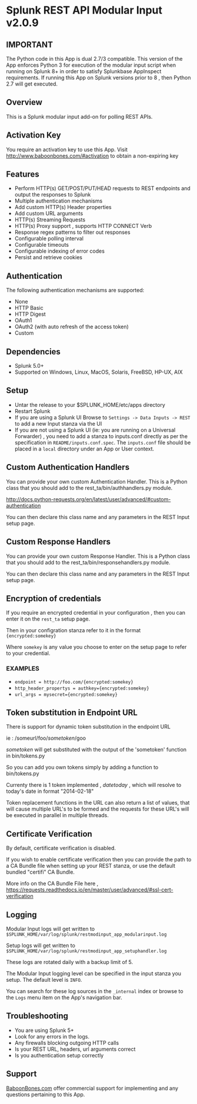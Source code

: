 # Splunk REST API Modular Input v2.0.9

## IMPORTANT

The Python code in this App is dual 2.7/3 compatible.
This version of the App enforces Python 3 for execution of the modular input script when running on Splunk 8+ in order to satisfy Splunkbase AppInspect requirements.
If running this App on Splunk versions prior to 8 , then Python 2.7 will get executed.


## Overview

This is a Splunk modular input add-on for polling REST APIs.

## Activation Key

You require an activation key to use this App. Visit http://www.baboonbones.com/#activation to obtain a non-expiring key


## Features

* Perform HTTP(s) GET/POST/PUT/HEAD requests to REST endpoints and output the responses to Splunk
* Multiple authentication mechanisms
* Add custom HTTP(s) Header properties
* Add custom URL arguments
* HTTP(s) Streaming Requests
* HTTP(s) Proxy support , supports HTTP CONNECT Verb
* Response regex patterns to filter out responses
* Configurable polling interval
* Configurable timeouts
* Configurable indexing of error codes
* Persist and retrieve cookies

## Authentication

The following authentication mechanisms are supported:

* None
* HTTP Basic
* HTTP Digest
* OAuth1
* OAuth2 (with auto refresh of the access token)
* Custom

## Dependencies

* Splunk 5.0+
* Supported on Windows, Linux, MacOS, Solaris, FreeBSD, HP-UX, AIX

## Setup

* Untar the release to your $SPLUNK_HOME/etc/apps directory
* Restart Splunk
* If you are using a Splunk UI Browse to `Settings -> Data Inputs -> REST` to add a new Input stanza via the UI
* If you are not using a Splunk UI (ie: you are running on a Universal Forwarder) , you need to add a stanza to inputs.conf directly as per the specification in `README/inputs.conf.spec`. The `inputs.conf` file should be placed in a `local` directory under an App or User context.

## Custom Authentication Handlers

You can provide your own custom Authentication Handler. This is a Python class that you should add to the rest_ta/bin/authhandlers.py module.

http://docs.python-requests.org/en/latest/user/advanced/#custom-authentication

You can then declare this class name and any parameters in the REST Input setup page.

## Custom Response Handlers

You can provide your own custom Response Handler. This is a Python class that you should add to the rest_ta/bin/responsehandlers.py module.

You can then declare this class name and any parameters in the REST Input setup page.


## Encryption of credentials

If you require an encrypted credential in your configuration , then you can enter it on the `rest_ta` setup page.

Then in your configration stanza refer to it in the format `{encrypted:somekey}`

Where `somekey` is any value you choose to enter on the setup page to refer to your credential.

### EXAMPLES

* `endpoint = http://foo.com/{encrypted:somekey}`
* `http_header_propertys = authkey={encrypted:somekey}`
* `url_args = mysecret={encrypted:somekey}`


## Token substitution in Endpoint URL

There is support for dynamic token substitution in the endpoint URL

ie : /someurl/foo/$sometoken$/goo 

$sometoken$ will get substituted with the output of the 'sometoken' function in bin/tokens.py

So you can add you own tokens simply by adding a function to bin/tokens.py

Currenty there is 1 token implemented , $datetoday$ , which will resolve to today's date in format "2014-02-18"

Token replacement functions in the URL can also return a list of values, that will cause 
multiple URL's to be formed and the requests for these URL's will be executed in parallel in multiple threads. 

## Certificate Verification

By default, certificate verification is disabled.

If you wish to enable certificate verification then you can provide the path to a CA Bundle file when setting up your REST stanza, or use the default bundled "certifi" CA Bundle.

More info on the CA Bundle File here , https://requests.readthedocs.io/en/master/user/advanced/#ssl-cert-verification


## Logging

Modular Input logs will get written to `$SPLUNK_HOME/var/log/splunk/restmodinput_app_modularinput.log`

Setup logs will get written to `$SPLUNK_HOME/var/log/splunk/restmodinput_app_setuphandler.log`

These logs are rotated daily with a backup limit of 5.

The Modular Input logging level can be specified in the input stanza you setup. The default level is `INFO`.

You can search for these log sources in the `_internal` index or browse to the `Logs` menu item on the App's navigation bar.

## Troubleshooting

* You are using Splunk 5+
* Look for any errors in the logs.
* Any firewalls blocking outgoing HTTP calls
* Is your REST URL, headers, url arguments correct
* Is you authentication setup correctly

## Support

[BaboonBones.com](http://www.baboonbones.com#support) offer commercial support for implementing and any questions pertaining to this App.
